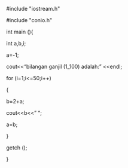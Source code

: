#include "iostream.h"

#include "conio.h"

int main (){

int a,b,i;

a=-1;

cout<<“bilangan ganjil (1_100) adalah:” <<endl;

for (i=1;i<=50;i++)

{

b=2+a;

cout<<b<<” “;

a=b;

}

getch ();

}
